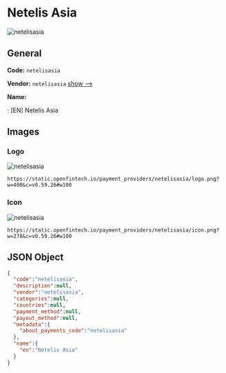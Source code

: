 
# Netelis Asia 
![netelisasia](https://static.openfintech.io/payment_providers/netelisasia/logo.png?w=400&c=v0.59.26#w100)  

## General 
 
**Code:** `netelisasia` 
 
**Vendor:** `netelisasia` [show -->](/vendors/netelisasia/) 
 
**Name:** 
 
:	[EN] Netelis Asia 
 

## Images 

### Logo 
 
![netelisasia](https://static.openfintech.io/payment_providers/netelisasia/logo.png?w=400&c=v0.59.26#w100)  

```
https://static.openfintech.io/payment_providers/netelisasia/logo.png?w=400&c=v0.59.26#w100
```  

### Icon 
 
![netelisasia](https://static.openfintech.io/payment_providers/netelisasia/icon.png?w=278&c=v0.59.26#w100)  

```
https://static.openfintech.io/payment_providers/netelisasia/icon.png?w=278&c=v0.59.26#w100
```  

## JSON Object 

```json
{
  "code":"netelisasia",
  "description":null,
  "vendor":"netelisasia",
  "categories":null,
  "countries":null,
  "payment_method":null,
  "payout_method":null,
  "metadata":{
    "about_payments_code":"netelisasia"
  },
  "name":{
    "en":"Netelis Asia"
  }
}
```  
